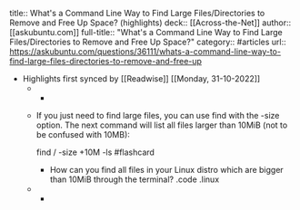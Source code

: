 title:: What's a Command Line Way to Find Large Files/Directories to Remove and Free Up Space? (highlights)
deck:: [[Across-the-Net]]
author:: [[askubuntu.com]]
full-title:: "What's a Command Line Way to Find Large Files/Directories to Remove and Free Up Space?"
category:: #articles
url:: https://askubuntu.com/questions/36111/whats-a-command-line-way-to-find-large-files-directories-to-remove-and-free-up

- Highlights first synced by [[Readwise]] [[Monday, 31-10-2022]]
	- -
	- If you just need to find large files, you can use find with the -size option. The next command will list all files larger than 10MiB (not to be confused with 10MB):
	  
	  find / -size +10M -ls #flashcard
		- How can you find all files in your Linux distro which are bigger than 10MiB through the terminal? .code .linux
	- -